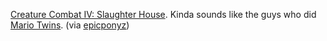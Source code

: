 ---
layout: post
wordpress_id: 818
wordpress_url: http://noesbueno.com/?p=818
date: '2010-10-21 16:35:17 -0500'
date_gmt: '2010-10-21 21:35:17 -0500'
body: |
  <p><a href="http://www.youtube.com/watch?v=9eF5c__8DFA">Creature Combat IV: Slaughter House</a>.  Kinda sounds like the guys who did <a href="http://www.youtube.com/watch?v=Lg-wRQdrSqo">Mario Twins</a>. <span class="via">(via <a href="http://www.epicponyz.com/">epicponyz</a>)</span></p>
---